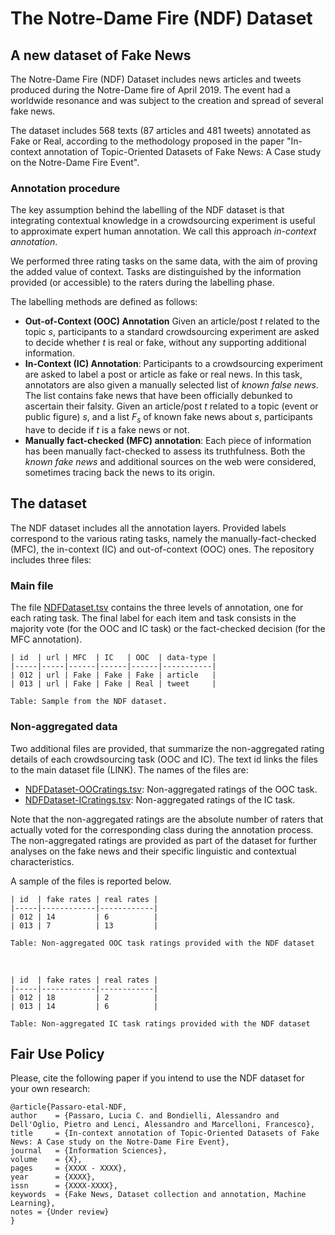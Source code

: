 # The Notre-Dame Fire (NDF) Dataset 
## A new dataset of Fake News
The Notre-Dame Fire (NDF) Dataset includes news articles and tweets produced during the Notre-Dame fire of April 2019. The event had a worldwide resonance and was subject to the creation and spread of several fake news.

The dataset includes 568 texts (87 articles and 481 tweets) annotated as Fake or Real, according to the methodology proposed in the paper "In-context annotation of Topic-Oriented Datasets of Fake News: A Case study on the Notre-Dame Fire Event".

### Annotation procedure

The key assumption behind the labelling of the NDF dataset is that integrating contextual knowledge in a crowdsourcing experiment is useful to approximate expert human annotation. We call this approach _in-context annotation_.

We performed three rating tasks on the same data, with the aim of proving the added value of context. 
Tasks are distinguished by the information provided (or accessible) to the raters during the labelling phase. 

The labelling methods are defined as follows:

- **Out-of-Context (OOC) Annotation** Given an article/post _t_ related to the topic _s_, participants to a standard crowdsourcing experiment are asked to decide whether _t_ is real or fake, without any supporting additional information. 
- **In-Context (IC) Annotation**: Participants to a crowdsourcing experiment are asked to label a post or article as fake or real news. In this task, annotators are also given a manually selected list of _known false news_. The list contains fake news that have been officially debunked to ascertain their falsity. Given an article/post _t_ related to a topic (event or public figure) _s_, and a list _F<sub>s</sub>_ of known fake news about _s_, participants have to decide if _t_ is a fake news or not. 
- **Manually fact-checked (MFC) annotation**: Each piece of information has been manually fact-checked to assess its truthfulness. Both the _known fake news_ and additional sources on the web were considered, sometimes tracing back the news to its origin.

## The dataset

The NDF dataset includes all the annotation layers. Provided labels correspond to the various rating tasks, namely the manually-fact-checked (MFC), the in-context (IC) and out-of-context (OOC) ones.
The repository includes three files:

### Main file

The file [NDFDataset.tsv](NDFDataset.tsv) contains the three levels of annotation, one for each rating task. The final label for each item and task consists in the majority vote (for the OOC and IC task) or the fact-checked decision (for the MFC annotation).
	
	
	| id  | url | MFC  | IC   | OOC  | data-type |
	|-----|-----|------|------|------|-----------|
	| 012 | url | Fake | Fake | Fake | article   |
	| 013 | url | Fake | Fake | Real | tweet     |
	
	Table: Sample from the NDF dataset. 



### Non-aggregated data

Two additional files are provided, that summarize the non-aggregated rating details of each crowdsourcing task (OOC and IC). The text id links the files to the main dataset file (LINK). The names of the files are:

- [NDFDataset-OOCratings.tsv](NDFDataset-OOCratings.tsv): Non-aggregated ratings of the OOC task.
- [NDFDataset-ICratings.tsv](NDFDataset-ICratings.tsv): Non-aggregated ratings of the IC task.
	
Note that the non-aggregated ratings are the absolute number of raters that actually voted for the corresponding class during the annotation process. The non-aggregated ratings are provided as part of the dataset for further analyses on the fake news and their specific linguistic and contextual characteristics.
	
A sample of the files is reported below.

	| id  | fake rates | real rates |
	|-----|------------|------------|
	| 012 | 14         | 6          |
	| 013 | 7          | 13         |

	Table: Non-aggregated OOC task ratings provided with the NDF dataset

</br>

	| id  | fake rates | real rates |
	|-----|------------|------------|
	| 012 | 18         | 2          |
	| 013 | 14         | 6          |
	
	Table: Non-aggregated IC task ratings provided with the NDF dataset

## Fair Use Policy

Please, cite the following paper if you intend to use the NDF dataset for your own research:

	@article{Passaro-etal-NDF,
	author    = {Passaro, Lucia C. and Bondielli, Alessandro and Dell'Oglio, Pietro and Lenci, Alessandro and Marcelloni, Francesco},
	title     = {In-context annotation of Topic-Oriented Datasets of Fake News: A Case study on the Notre-Dame Fire Event},
	journal   = {Information Sciences},
	volume    = {X},
	pages     = {XXXX - XXXX},
	year      = {XXXX},
	issn      = {XXXX-XXXX},
	keywords  = {Fake News, Dataset collection and annotation, Machine Learning},
	notes = {Under review}
	}